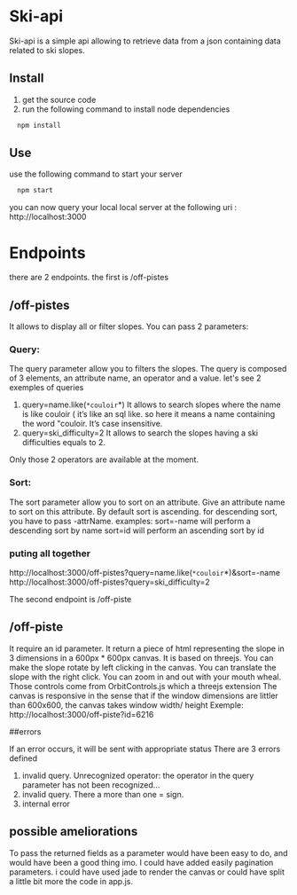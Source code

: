 # Ski-api

Ski-api is a simple api allowing to retrieve data from a json containing data related to ski slopes.

## Install

1. get the source code
2. run the following command to install node dependencies
```sh
  npm install
```

## Use

use the following command to start your server
```sh
  npm start
```
you can now query your local local server at the following uri : http://localhost:3000

# Endpoints

there are 2 endpoints. the first is /off-pistes

## /off-pistes

It allows to display all or filter slopes. You can pass 2 parameters: 

### Query:

The query parameter allow you to filters the slopes. The query is composed of 3 elements, an attribute name, an operator and a value.
let's see 2 exemples of queries
1. query=name.like(``*couloir``*)
It allows to search slopes where the name is like couloir ( it’s like an sql like. so here it means a name containing the word "couloir. It’s case insensitive.
2. query=ski_difficulty=2
It allows to search the slopes having a ski difficulties equals to 2.

Only those 2 operators are available at the moment.

### Sort:

The sort parameter allow you to sort on an attribute. Give an attribute name to sort on this attribute. By default sort is ascending.  for descending sort, you have to pass -attrName.
examples:
sort=-name will perform a descending sort by name 
sort=id will perform an ascending sort by id 

### puting all together

http://localhost:3000/off-pistes?query=name.like(``*couloir``*)&sort=-name
http://localhost:3000/off-pistes?query=ski_difficulty=2

The second endpoint is /off-piste

## /off-piste

It require an id parameter. It return a piece of html representing the slope in 3 dimensions in a 600px * 600px canvas.
It is based on threejs.
You can make the slope rotate by left clicking in the canvas.
You can translate the slope with the right click.
You can zoom in and out with your mouth wheal.
Those controls come from OrbitControls.js which a threejs extension
The canvas is responsive in the sense that if the window dimensions are littler than 600x600, the canvas takes window width/ height
Exemple: http://localhost:3000/off-piste?id=6216

##errors

If an error occurs, it will be sent with appropriate status
There are 3 errors defined
1. invalid query. Unrecognized operator: the operator in the query parameter has not been recognized...
2. invalid query. There a more than one = sign. 
3. internal error



## possible ameliorations

To pass the returned fields as a parameter would have been easy to do, and would have been a good thing imo.
I could have added easily pagination parameters.  i could have used jade to render the canvas or could have split a little bit more the code in app.js.
